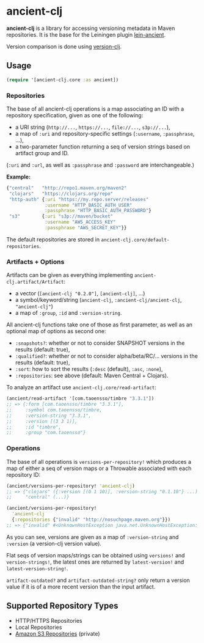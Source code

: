 # ancient-clj

__ancient-clj__ is a library for accessing versioning metadata in Maven repositories.
It is the base for the Leiningen plugin [lein-ancient](https://github.com/xsc/lein-ancient).

Version comparison is done using [version-clj](https://github.com/xsc/version-clj).

## Usage

```clojure
(require '[ancient-clj.core :as ancient])
```

### Repositories

The base of all ancient-clj operations is a map associating an ID with a repository specification, given
as one of the following:

- a URI string (`http://...`, `https://...`, `file://...`, `s3p://...`),
- a map of `:uri` and repository-specific settings (`:username`, `:passphrase`, ...),
- a two-parameter function returning a seq of version strings based on artifact group and ID.

(`:uri` and `:url`, as well as `:passphrase` and `:password` are interchangeable.)

__Example:__

```clojure
{"central"   "http://repo1.maven.org/maven2"
 "clojars"   "https://clojars.org/repo"
 "http-auth" {:uri "https://my.repo.server/releases"
              :username "HTTP_BASIC_AUTH_USER"
              :passphrase "HTTP_BASIC_AUTH_PASSWORD"}
 "s3"        {:uri "s3p://maven/bucket"
              :username "AWS_ACCESS_KEY"
              :passphrase "AWS_SECRET_KEY"}}
```

The default repositories are stored in `ancient-clj.core/default-repositories`.

### Artifacts + Options

Artifacts can be given as everything implementing `ancient-clj.artifact/Artifact`:

- a vector (`[ancient-clj "0.2.0"]`, `[ancient-clj]`, ...)
- a symbol/keyword/string (`ancient-clj`, `:ancient-clj/ancient-clj`, `"ancient-clj"`)
- a map of `:group`, `:id` and `:version-string`.

All ancient-clj functions take one of those as first parameter, as well as an optional map of
options as second one:

- `:snapshots?`: whether or not to consider SNAPSHOT versions in the results (default: true),
- `:qualified?`: whether or not to consider alpha/beta/RC/... versions in the results
  (default: true),
- `:sort`: how to sort the results (`:desc` (default), `:asc`, `:none`),
- `:repositories`: see above (default: Maven Central + Clojars).

To analyze an artifact use `ancient-clj.core/read-artifact`:

```clojure
(ancient/read-artifact '[com.taoensso/timbre "3.3.1"])
;; => {:form [com.taoensso/timbre "3.3.1"],
;;     :symbol com.taoensso/timbre,
;;     :version-string "3.3.1",
;;     :version [(3 3 1)],
;;     :id "timbre",
;;     :group "com.taoensso"}
```

### Operations

The base of all operations is `versions-per-repository!` which produces a map of either
a seq of version maps or a Throwable associated with each repository ID:

```clojure
(ancient/versions-per-repository! 'ancient-clj)
;; => {"clojars" ({:version [(0 1 10)], :version-string "0.1.10"} ...)
;;     "central" (...)}

(ancient/versions-per-repository!
  'ancient-clj
  {:repositories {"invalid" "http://nosuchpage.maven.org"}})
;; => {"invalid" #<UnknownHostException java.net.UnknownHostException: ...>}
```

As you can see, versions are given as a map of `:version-string` and `:version` (a version-clj
version value).

Flat seqs of version maps/strings can be obtained using `versions!` and `version-strings!`, the
latest ones are returned by `latest-version!` and `latest-version-string!`.

`artifact-outdated?` and `artifact-outdated-string?` only return a version value if it is
of a more recent version than the input artifact.

## Supported Repository Types

- HTTP/HTTPS Repositories
- Local Repositories
- [Amazon S3 Repositories](https://github.com/technomancy/s3-wagon-private) (private)
